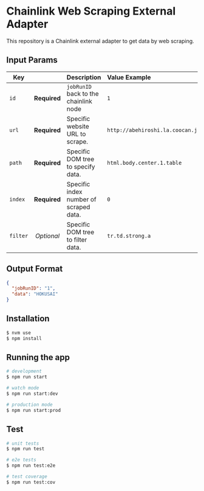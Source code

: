 # Chainlink Web Scraping External Adapter
This repository is a Chainlink external adapter to get data by web scraping.

## Input Params

| Key      |               | Description | Value Example |
|---------------|:-------------:|------------- |:---------|
| `id`     | **Required**  | `jobRunID` back to the chainlink node | `1` |
| `url`  | **Required**  | Specific website URL to scrape. | `http://abehiroshi.la.coocan.jp/movie/eiga.htm` |
| `path`  | **Required**  | Specific DOM tree to specify data. | `html.body.center.1.table` |
| `index`  | **Required**  | Specific index number of scraped data. | `0` | 
| `filter` | *Optional* | Specific DOM tree to filter data. | `tr.td.strong.a` |



## Output Format

```json
{
  "jobRunID": "1",
  "data": "HOKUSAI"
}
```

## Installation

```bash
$ nvm use
$ npm install
```

## Running the app

```bash
# development
$ npm run start

# watch mode
$ npm run start:dev

# production mode
$ npm run start:prod
```

## Test

```bash
# unit tests
$ npm run test

# e2e tests
$ npm run test:e2e

# test coverage
$ npm run test:cov
```
